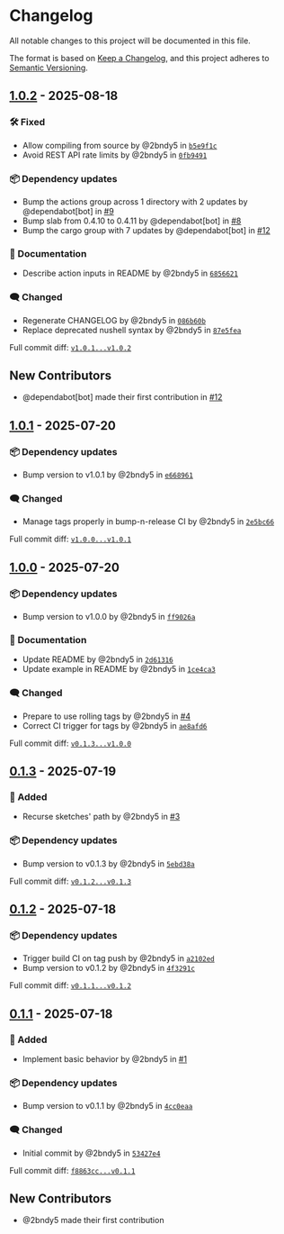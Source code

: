 # Changelog

All notable changes to this project will be documented in this file.

The format is based on [Keep a Changelog](https://keepachangelog.com/en/1.0.0/),
and this project adheres to [Semantic Versioning](https://semver.org/spec/v2.0.0.html).
<!-- markdownlint-disable MD024 -->

## [1.0.2] - 2025-08-18

### <!-- 4 --> 🛠️ Fixed

- Allow compiling from source by @2bndy5 in [`b5e9f1c`](https://github.com/2bndy5/arduino-report-size-deltas/commit/b5e9f1c4f04469013820f2b9035632422f2c6739)
- Avoid REST API rate limits by @2bndy5 in [`0fb9491`](https://github.com/2bndy5/arduino-report-size-deltas/commit/0fb949197147443acf4b6314b6e46d3420d43532)

### <!-- 6 --> 📦 Dependency updates

- Bump the actions group across 1 directory with 2 updates by @dependabot[bot] in [#9](https://github.com/2bndy5/arduino-report-size-deltas/pull/9)
- Bump slab from 0.4.10 to 0.4.11 by @dependabot[bot] in [#8](https://github.com/2bndy5/arduino-report-size-deltas/pull/8)
- Bump the cargo group with 7 updates by @dependabot[bot] in [#12](https://github.com/2bndy5/arduino-report-size-deltas/pull/12)

### <!-- 8 --> 📝 Documentation

- Describe action inputs in README by @2bndy5 in [`6856621`](https://github.com/2bndy5/arduino-report-size-deltas/commit/68566214063ea9b9622f36f82dc90b6aa9bb4711)

### <!-- 9 --> 🗨️ Changed

- Regenerate CHANGELOG by @2bndy5 in [`086b60b`](https://github.com/2bndy5/arduino-report-size-deltas/commit/086b60b829a89b8c496b5867ddf131bb62de6192)
- Replace deprecated nushell syntax by @2bndy5 in [`87e5fea`](https://github.com/2bndy5/arduino-report-size-deltas/commit/87e5fea1d7f023c34bbb031114ce14f0fe9ac0dc)

[1.0.2]: https://github.com/2bndy5/arduino-report-size-deltas/compare/v1.0.1...v1.0.2

Full commit diff: [`v1.0.1...v1.0.2`][1.0.2]

## New Contributors

- @dependabot[bot] made their first contribution in [#12](https://github.com/2bndy5/arduino-report-size-deltas/pull/12)

## [1.0.1] - 2025-07-20

### <!-- 6 --> 📦 Dependency updates

- Bump version to v1.0.1 by @2bndy5 in [`e668961`](https://github.com/2bndy5/arduino-report-size-deltas/commit/e66896180410973ac712302d33581ae5afb13aa8)

### <!-- 9 --> 🗨️ Changed

- Manage tags properly in bump-n-release CI by @2bndy5 in [`2e5bc66`](https://github.com/2bndy5/arduino-report-size-deltas/commit/2e5bc660cd6dca26b9250035d9244d9c3466ee39)

[1.0.1]: https://github.com/2bndy5/arduino-report-size-deltas/compare/v1.0.0...v1.0.1

Full commit diff: [`v1.0.0...v1.0.1`][1.0.1]

## [1.0.0] - 2025-07-20

### <!-- 6 --> 📦 Dependency updates

- Bump version to v1.0.0 by @2bndy5 in [`ff9026a`](https://github.com/2bndy5/arduino-report-size-deltas/commit/ff9026aca862006ae881eb353beabaf0236ba9fb)

### <!-- 8 --> 📝 Documentation

- Update README by @2bndy5 in [`2d61316`](https://github.com/2bndy5/arduino-report-size-deltas/commit/2d6131609c51512d3044aa1e62b24abfa0582442)
- Update example in README by @2bndy5 in [`1ce4ca3`](https://github.com/2bndy5/arduino-report-size-deltas/commit/1ce4ca37ba0e755dacffd4e9933c3d6b9dc86bcb)

### <!-- 9 --> 🗨️ Changed

- Prepare to use rolling tags by @2bndy5 in [#4](https://github.com/2bndy5/arduino-report-size-deltas/pull/4)
- Correct CI trigger for tags by @2bndy5 in [`ae8afd6`](https://github.com/2bndy5/arduino-report-size-deltas/commit/ae8afd646c40ece3140dea56d760c77a936fcc62)

[1.0.0]: https://github.com/2bndy5/arduino-report-size-deltas/compare/v0.1.3...v1.0.0

Full commit diff: [`v0.1.3...v1.0.0`][1.0.0]

## [0.1.3] - 2025-07-19

### <!-- 1 --> 🚀 Added

- Recurse sketches' path by @2bndy5 in [#3](https://github.com/2bndy5/arduino-report-size-deltas/pull/3)

### <!-- 6 --> 📦 Dependency updates

- Bump version to v0.1.3 by @2bndy5 in [`5ebd38a`](https://github.com/2bndy5/arduino-report-size-deltas/commit/5ebd38a1d86c094e9713cba0f7ca647eb13b316a)

[0.1.3]: https://github.com/2bndy5/arduino-report-size-deltas/compare/v0.1.2...v0.1.3

Full commit diff: [`v0.1.2...v0.1.3`][0.1.3]

## [0.1.2] - 2025-07-18

### <!-- 6 --> 📦 Dependency updates

- Trigger build CI on tag push by @2bndy5 in [`a2102ed`](https://github.com/2bndy5/arduino-report-size-deltas/commit/a2102ed39d4cd180ab6d56b009c94ee7df561ac2)
- Bump version to v0.1.2 by @2bndy5 in [`4f3291c`](https://github.com/2bndy5/arduino-report-size-deltas/commit/4f3291c09fd91e897c92cda01222c61759a44ca9)

[0.1.2]: https://github.com/2bndy5/arduino-report-size-deltas/compare/v0.1.1...v0.1.2

Full commit diff: [`v0.1.1...v0.1.2`][0.1.2]

## [0.1.1] - 2025-07-18

### <!-- 1 --> 🚀 Added

- Implement basic behavior by @2bndy5 in [#1](https://github.com/2bndy5/arduino-report-size-deltas/pull/1)

### <!-- 6 --> 📦 Dependency updates

- Bump version to v0.1.1 by @2bndy5 in [`4cc0eaa`](https://github.com/2bndy5/arduino-report-size-deltas/commit/4cc0eaa21109101e9fb693a743fd426a36b6774d)

### <!-- 9 --> 🗨️ Changed

- Initial commit by @2bndy5 in [`53427e4`](https://github.com/2bndy5/arduino-report-size-deltas/commit/53427e4c198000378bf2ed45c8af8a96183d2540)

[0.1.1]: https://github.com/2bndy5/arduino-report-size-deltas/compare/f8863cc36d66708bfa0fb2fb1a219c7b2f97f7d6...v0.1.1

Full commit diff: [`f8863cc...v0.1.1`][0.1.1]

## New Contributors

- @2bndy5 made their first contribution


<!-- generated by git-cliff -->
